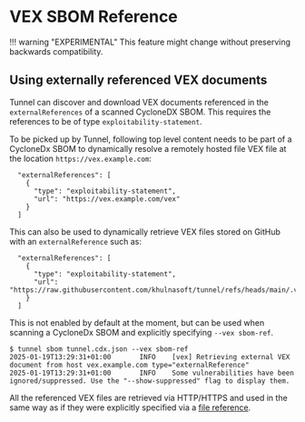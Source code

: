# VEX SBOM Reference

!!! warning "EXPERIMENTAL"
    This feature might change without preserving backwards compatibility.

## Using externally referenced VEX documents

Tunnel can discover and download VEX documents referenced in the `externalReferences` of a scanned CycloneDX SBOM. This
requires the references to be of type `exploitability-statement`.

To be picked up by Tunnel, following top level content needs to be part of a CycloneDx SBOM to dynamically resolve a
remotely hosted file VEX file at the location `https://vex.example.com`:

```
  "externalReferences": [
    {
      "type": "exploitability-statement",
      "url": "https://vex.example.com/vex"
    }
  ]
```

This can also be used to dynamically retrieve VEX files stored on GitHub with an `externalReference` such as:

```
  "externalReferences": [
    {
      "type": "exploitability-statement",
      "url": "https://raw.githubusercontent.com/khulnasoft/tunnel/refs/heads/main/.vex/tunnel.openvex.json"
    }
  ]
```

This is not enabled by default at the moment, but can be used when scanning a CycloneDx SBOM and explicitly specifying
`--vex sbom-ref`.

```shell
$ tunnel sbom tunnel.cdx.json --vex sbom-ref
2025-01-19T13:29:31+01:00       INFO    [vex] Retrieving external VEX document from host vex.example.com type="externalReference"
2025-01-19T13:29:31+01:00       INFO    Some vulnerabilities have been ignored/suppressed. Use the "--show-suppressed" flag to display them.
```

All the referenced VEX files are retrieved via HTTP/HTTPS and used in the same way as if they were explicitly specified
via a [file reference](./file.md).